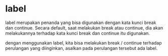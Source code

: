 # label

label merupakan penanda yang bisa digunakan dengan kata kunci break dan continue.
Secara default, saat melakukan break atau continue, dia akan melakukannya terhadap kata kunci break dan continue itu digunakan.

dengan menggunakan label, kita bisa melakukan break / continue terhadap perulangan yang diinginkan, asalkan pada perulangan tersebut ada label.